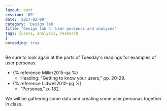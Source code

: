 ```yaml
--- 
layout: post 
session: '09' 
date: '2017-02-09' 
category: 'Design lab' 
title: 'Design lab 4: User personas and analyses' 
tags: [users, analysis, research			
] 
noreading: true
--- 
```


<excerpt/>

Be sure to look again at the parts of Tuesday's readings for examples of user personas. 

  - {% reference Miller2015-qa %}
    - Heading: "Getting to know your users," pp. 20-29. 
  - {% reference Lidwell2010-pg %}
    - "Personas," p. 182.

We will be gathering some data and creating some user personas together in class. 
